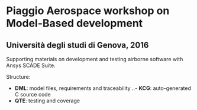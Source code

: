 # Piaggio Aerospace workshop on Model-Based development
## Università degli studi di Genova, 2016

Supporting materials on development and testing airborne software with Ansys SCADE Suite.

Structure:
- **DML**: model files, requirements and traceability
..- **KCG**: auto-generated C source code
- **QTE**: testing and coverage
